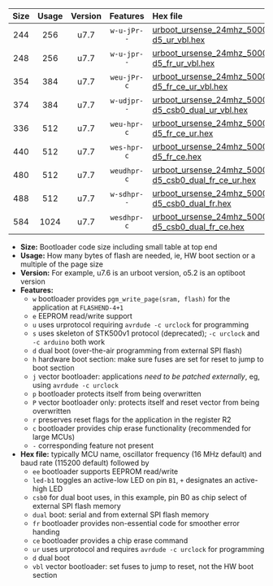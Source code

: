 |Size|Usage|Version|Features|Hex file|
|:-:|:-:|:-:|:-:|:--|
|244|256|u7.7|`w-u-jPr--`|[urboot_ursense_24mhz_500000bps_led-d5_ur_vbl.hex](https://raw.githubusercontent.com/stefanrueger/urboot.hex/main/boards/ursense/fcpu_24mhz/500000_bps/urboot_ursense_24mhz_500000bps_led-d5_ur_vbl.hex)|
|248|256|u7.7|`w-u-jpr--`|[urboot_ursense_24mhz_500000bps_led-d5_fr_ur_vbl.hex](https://raw.githubusercontent.com/stefanrueger/urboot.hex/main/boards/ursense/fcpu_24mhz/500000_bps/urboot_ursense_24mhz_500000bps_led-d5_fr_ur_vbl.hex)|
|354|384|u7.7|`weu-jPr-c`|[urboot_ursense_24mhz_500000bps_ee_led-d5_fr_ce_ur_vbl.hex](https://raw.githubusercontent.com/stefanrueger/urboot.hex/main/boards/ursense/fcpu_24mhz/500000_bps/urboot_ursense_24mhz_500000bps_ee_led-d5_fr_ce_ur_vbl.hex)|
|374|384|u7.7|`w-udjpr--`|[urboot_ursense_24mhz_500000bps_led-d5_csb0_dual_ur_vbl.hex](https://raw.githubusercontent.com/stefanrueger/urboot.hex/main/boards/ursense/fcpu_24mhz/500000_bps/urboot_ursense_24mhz_500000bps_led-d5_csb0_dual_ur_vbl.hex)|
|336|512|u7.7|`weu-hpr-c`|[urboot_ursense_24mhz_500000bps_ee_led-d5_fr_ce_ur.hex](https://raw.githubusercontent.com/stefanrueger/urboot.hex/main/boards/ursense/fcpu_24mhz/500000_bps/urboot_ursense_24mhz_500000bps_ee_led-d5_fr_ce_ur.hex)|
|440|512|u7.7|`wes-hpr-c`|[urboot_ursense_24mhz_500000bps_ee_led-d5_fr_ce.hex](https://raw.githubusercontent.com/stefanrueger/urboot.hex/main/boards/ursense/fcpu_24mhz/500000_bps/urboot_ursense_24mhz_500000bps_ee_led-d5_fr_ce.hex)|
|480|512|u7.7|`weudhpr-c`|[urboot_ursense_24mhz_500000bps_ee_led-d5_csb0_dual_fr_ce_ur.hex](https://raw.githubusercontent.com/stefanrueger/urboot.hex/main/boards/ursense/fcpu_24mhz/500000_bps/urboot_ursense_24mhz_500000bps_ee_led-d5_csb0_dual_fr_ce_ur.hex)|
|488|512|u7.7|`w-sdhpr--`|[urboot_ursense_24mhz_500000bps_led-d5_csb0_dual_fr.hex](https://raw.githubusercontent.com/stefanrueger/urboot.hex/main/boards/ursense/fcpu_24mhz/500000_bps/urboot_ursense_24mhz_500000bps_led-d5_csb0_dual_fr.hex)|
|584|1024|u7.7|`wesdhpr-c`|[urboot_ursense_24mhz_500000bps_ee_led-d5_csb0_dual_fr_ce.hex](https://raw.githubusercontent.com/stefanrueger/urboot.hex/main/boards/ursense/fcpu_24mhz/500000_bps/urboot_ursense_24mhz_500000bps_ee_led-d5_csb0_dual_fr_ce.hex)|

- **Size:** Bootloader code size including small table at top end
- **Usage:** How many bytes of flash are needed, ie, HW boot section or a multiple of the page size
- **Version:** For example, u7.6 is an urboot version, o5.2 is an optiboot version
- **Features:**
  + `w` bootloader provides `pgm_write_page(sram, flash)` for the application at `FLASHEND-4+1`
  + `e` EEPROM read/write support
  + `u` uses urprotocol requiring `avrdude -c urclock` for programming
  + `s` uses skeleton of STK500v1 protocol (deprecated); `-c urclock` and `-c arduino` both work
  + `d` dual boot (over-the-air programming from external SPI flash)
  + `h` hardware boot section: make sure fuses are set for reset to jump to boot section
  + `j` vector bootloader: applications *need to be patched externally*, eg, using `avrdude -c urclock`
  + `p` bootloader protects itself from being overwritten
  + `P` vector bootloader only: protects itself and reset vector from being overwritten
  + `r` preserves reset flags for the application in the register R2
  + `c` bootloader provides chip erase functionality (recommended for large MCUs)
  + `-` corresponding feature not present
- **Hex file:** typically MCU name, oscillator frequency (16 MHz default) and baud rate (115200 default) followed by
  + `ee` bootloader supports EEPROM read/write
  + `led-b1` toggles an active-low LED on pin `B1`, `+` designates an active-high LED
  + `csb0` for dual boot uses, in this example, pin B0 as chip select of external SPI flash memory
  + `dual` boot: serial and from external SPI flash memory
  + `fr` bootloader provides non-essential code for smoother error handing
  + `ce` bootloader provides a chip erase command
  + `ur` uses urprotocol and requires `avrdude -c urclock` for programming
  + `d` dual boot
  + `vbl` vector bootloader: set fuses to jump to reset, not the HW boot section
